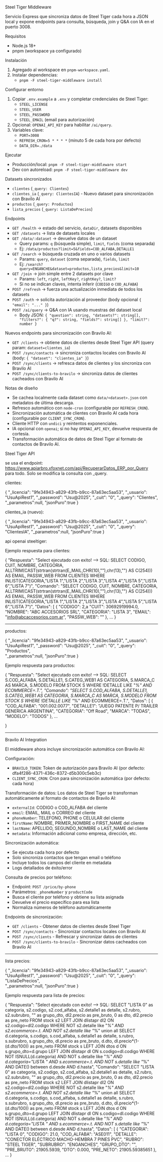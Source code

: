 Steel Tiger Middleware

Servicio Express que sincroniza datos de Steel Tiger cada hora a JSON local y expone endpoints para consulta, búsqueda, join y Q&A con IA en el puerto 3008.

Requisitos
- Node.js 18+
- pnpm (workspace ya configurado)

Instalación
1) Agregado al workspace en `pnpm-workspace.yaml`.
2) Instalar dependencias:
   - `pnpm -F steel-tiger-middleware install`

Configurar entorno
1) Copiar `.env.example` a `.env` y completar credenciales de Steel Tiger:
   - `STEEL_LICENSE`
   - `STEEL_USER`
   - `STEEL_PASSWORD`
   - `STEEL_EMAIL` (email para autorización)
2) Opcional: `OPENAI_API_KEY` para habilitar `/ai/query`.
3) Variables clave:
   - `PORT=3008`
   - `REFRESH_CRON=5 * * * *` (minuto 5 de cada hora por defecto)
   - `DATA_DIR=./data`

Ejecutar
- Producción/local: `pnpm -F steel-tiger-middleware start`
- Dev con autoreload: `pnpm -F steel-tiger-middleware dev`

Datasets sincronizados
- `clientes` (`_query: Clientes`)
- `clientes_ia` (`_query: ClientesIA`) - Nuevo dataset para sincronización con Bravilo AI
- `productos` (`_query: Productos`)
- `lista_precios` (`_query: ListaDePrecios`)

Endpoints
- `GET /health` → estado del servicio, `dataDir`, datasets disponibles
- `GET /datasets` → lista de datasets locales
- `GET /data/:dataset` → devuelve datos de un dataset
  - Query params: `q` (búsqueda simple), `limit`, `fields` (coma separada)
  - Ej: `/data/productos?limit=5&fields=COD_ALFABA,DETALLE1`
- `GET /search` → búsqueda cruzada en uno o varios datasets
  - Params: `query`, `dataset` (coma separada), `fields`, `limit`
  - Ej: `/search?query=ENGANCHE&dataset=productos,lista_precios&limit=10`
- `GET /join` → join simple entre 2 datasets por clave
  - Params: `left`, `right`, `leftKey?`, `rightKey?`, `limit?`
  - Si no se indican claves, intenta inferir (`CODIGO` o `COD_ALFABA`)
- `POST /refresh` → fuerza una actualización inmediata de todos los datasets
- `POST /auth` → solicita autorización al proveedor (body opcional `{ "email": "..." }`)
- `POST /ai/query` → Q&A con IA usando muestras del dataset local
  - Body JSON: `{ "question": string, "datasets?": string[], "filters?": { "q?": string, "fields?": string[] }, "limit?": number }`

Nuevos endpoints para sincronización con Bravilo AI:
- `GET /clients` → obtiene datos de clientes desde Steel Tiger API (query param: `dataset=clientes_ia`)
- `POST /sync/contacts` → sincroniza contactos locales con Bravilo AI (body: `{ "dataset": "clientes_ia" }`)
- `POST /sync/clients` → refresca datos de clientes y los sincroniza con Bravilo AI
- `POST /sync/clients-to-bravilo` → sincroniza datos de clientes cacheados con Bravilo AI

Notas de diseño
- Se cachea localmente cada dataset como `data/<dataset>.json` con metadatos de última descarga.
- Refresco automático con `node-cron` (configurable por `REFRESH_CRON`).
- Sincronización automática de clientes con Bravilo AI cada hora (configurable por `CLIENT_SYNC_CRON`).
- Cliente HTTP con `undici` y reintentos exponenciales.
- IA opcional con `openai`; si no hay `OPENAI_API_KEY`, devuelve respuesta de cortesía.
- Transformación automática de datos de Steel Tiger al formato de contactos de Bravilo AI.

Steel Tiger API


se usa el endpoint: https://www.apiarbro.xfoxnet.com/api/RecuperarDatos_ERP_por_Query para todo. Solo se modifica la consulta con _query.

clientes:

{
    "_licencia": "9fe34943-a829-43fb-b9cc-87a63ec5aa53",
    "_usuario": "UsuApiRest1",
    "_password": "Usu@2025",
    "_cuit": "0",
    "_query": "Clientes",
    "_parametros":null,
    "jsonPuro":true
}

clientes_ia (nuevo):

{
    "_licencia": "9fe34943-a829-43fb-b9cc-87a63ec5aa53",
    "_usuario": "UsuApiRest1",
    "_password": "Usu@2025",
    "_cuit": "0",
    "_query": "ClientesIA",
    "_parametros":null,
    "jsonPuro":true
}

api openai steeltiger:

Ejemplo respuesta para clientes:

{
    "Respuesta": "Select ejecutado con exito! --> SQL: SELECT CODIGO, CUIT, NOMBRE, CATEGORIA, ALLTRIM(CAST(strtran(strtran(E_MAIL,CHR(10),\"\"),chr(13),\"\") AS C(254))) AS EMAIL, PASSW_WEB FROM CLIENTES WHERE INLIST(CATEGORIA,\"LISTA 1\",\"LISTA 2\",\"LISTA 3\",\"LISTA 4\",\"LISTA 5\",\"LISTA 6\",\"LISTA 7\")",
    "Comando": "SELECT CODIGO, CUIT, NOMBRE, CATEGORIA, ALLTRIM(CAST(strtran(strtran(E_MAIL,CHR(10),\"\"),chr(13),\"\") AS C(254))) AS EMAIL, PASSW_WEB FROM CLIENTES WHERE INLIST(CATEGORIA,\"LISTA 1\",\"LISTA 2\",\"LISTA 3\",\"LISTA 4\",\"LISTA 5\",\"LISTA 6\",\"LISTA 7\")",
    "Datos": [
        {
            "CODIGO": 2,a
            "CUIT": 30692919994.0,
            "NOMBRE": "ABC ACCESORIOS SRL",
            "CATEGORIA": "LISTA 3",
            "EMAIL": "info@abcaccesorios.com.ar",
            "PASSW_WEB": ""
        },
        ...
}

----------------------------------------------------

productos:

{
    "_licencia": "9fe34943-a829-43fb-b9cc-87a63ec5aa53",
    "_usuario": "UsuApiRest1",
    "_password": "Usu@2025",
    "_cuit": "0",
    "_query": "Productos",    
    "_parametros":null,
    "jsonPuro":true
}

Ejemplo respuesta para productos:

{
    "Respuesta": "Select ejecutado con exito! --> SQL: SELECT S.COD_ALFABA, S.DETALLE1, S.CATEG_WEB1 AS CATEGORIA, S.MARCA_C AS MARCA, S.MODELO FROM STOCK S WHERE !DETALLE LIKE \"*%\" AND ECOMMERCE=.T.",
    "Comando": "SELECT S.COD_ALFABA, S.DETALLE1, S.CATEG_WEB1 AS CATEGORIA, S.MARCA_C AS MARCA, S.MODELO FROM STOCK S WHERE !DETALLE LIKE \"*%\" AND ECOMMERCE=.T.",
    "Datos": [
        {
            "COD_ALFABA": "001.002.0077",
            "DETALLE1": "JUEGO PATENTE P/ TRAILER GENERICA ARGENTINA",
            "CATEGORIA": "Off Road",
            "MARCA": "TODAS",
            "MODELO": "TODOS"
        },
        ...

}

----------------------------------------------------

Bravilo AI Integration

El middleware ahora incluye sincronización automática con Bravilo AI:

Configuración:
- `BRAVILO_TOKEN`: Token de autorización para Bravilo AI (por defecto: dfa4f286-4371-436c-8372-d5b300c5eb3c)
- `CLIENT_SYNC_CRON`: Cron para sincronización automática (por defecto: cada hora)

Transformación de datos:
Los datos de Steel Tiger se transforman automáticamente al formato de contactos de Bravilo AI:
- `externalId`: CODIGO o COD_ALFABA del cliente
- `email`: EMAIL, MAIL o CORREO del cliente
- `phoneNumber`: TELEFONO, PHONE o CELULAR del cliente
- `firstName`: NOMBRE, PRIMER_NOMBRE o FIRST_NAME del cliente
- `lastName`: APELLIDO, SEGUNDO_NOMBRE o LAST_NAME del cliente
- `metadata`: Información adicional como empresa, dirección, etc.

Sincronización automática:
- Se ejecuta cada hora por defecto
- Solo sincroniza contactos que tengan email o teléfono
- Incluye todos los campos del cliente en metadata
- Logs detallados de éxito/error

Consulta de precios por teléfono:
- Endpoint: `POST /price/by-phone`
- Parámetros: `_phoneNumber` y `productCode`
- Busca el cliente por teléfono y obtiene su lista asignada
- Devuelve el precio específico para esa lista
- Normaliza números de teléfono automáticamente

Endpoints de sincronización:
- `GET /clients` - Obtener datos de clientes desde Steel Tiger
- `POST /sync/contacts` - Sincronizar contactos locales con Bravilo AI
- `POST /sync/clients` - Refrescar y sincronizar datos de clientes
- `POST /sync/clients-to-bravilo` - Sincronizar datos cacheados con Bravilo AI

----------------------------------------------------

lista precios:

{
    "_licencia": "9fe34943-a829-43fb-b9cc-87a63ec5aa53",
    "_usuario": "UsuApiRest1",
    "_password": "Usu@2025",
    "_cuit": "0",
    "_query": "ListaDePrecios",    
    "_parametros":null,
    "jsonPuro":true
}

Ejemplo respuesta para lista de precios:

{
    "Respuesta": "Select ejecutado con exito! --> SQL: SELECT \"LISTA 0\" as categoria, s2.codigo, s2.cod_alfaba, s2.detalle1 as detalle, s2.rubro, s2.subrubro, \"\" as grupo_dto, dl2.precio as pre_bruto, 0 as dto, dl2.precio as pre_neto FROM stock s2 LEFT JOIN dlistapr dl2 ON s2.codigo=dl2.codigo WHERE NOT s2.detalle like \"*%\" AND s2.ecommerce=.t. AND NOT s2.detalle like \"*%\" union all SELECT d.categoria, s.codigo, s.cod_alfaba, s.detalle1 as detalle, s.rubro, s.subrubro, s.grupo_dto, dl.precio as pre_bruto, d.dto, dl.precio*(1-(d.dto/100)) as pre_neto FROM stock s LEFT JOIN dtos d ON s.grupo_dto=d.grupo LEFT JOIN dlistapr dl ON s.codigo=dl.codigo WHERE NOT ISNULL(d.categoria) AND NOT s.detalle like \"*%\" AND d.categoria=\"LISTA \" AND s.ecommerce=.t. AND NOT s.detalle like \"*%\" AND DATE() between d.desde AND d.hasta",
    "Comando": "SELECT \"LISTA 0\" as categoria, s2.codigo, s2.cod_alfaba, s2.detalle1 as detalle, s2.rubro, s2.subrubro, \"\" as grupo_dto, dl2.precio as pre_bruto, 0 as dto, dl2.precio as pre_neto FROM stock s2 LEFT JOIN dlistapr dl2 ON s2.codigo=dl2.codigo WHERE NOT s2.detalle like \"*%\" AND s2.ecommerce=.t. AND NOT s2.detalle like \"*%\" union all SELECT d.categoria, s.codigo, s.cod_alfaba, s.detalle1 as detalle, s.rubro, s.subrubro, s.grupo_dto, dl.precio as pre_bruto, d.dto, dl.precio*(1-(d.dto/100)) as pre_neto FROM stock s LEFT JOIN dtos d ON s.grupo_dto=d.grupo LEFT JOIN dlistapr dl ON s.codigo=dl.codigo WHERE NOT ISNULL(d.categoria) AND NOT s.detalle like \"*%\" AND d.categoria=\"LISTA \" AND s.ecommerce=.t. AND NOT s.detalle like \"*%\" AND DATE() between d.desde AND d.hasta",
    "Datos": [
        {
            "CATEGORIA": "LISTA 0",
            "CODIGO": 21.0,
            "COD_ALFABA": "ASE011",
            "DETALLE": "CONECTOR ELÉCTRICO MACHO-HEMBRA 7 PINES PVC",
            "RUBRO": "STEEL TIGER",
            "SUBRUBRO": "ENGANCHES",
            "GRUPO_DTO": "",
            "PRE_BRUTO": 21905.5939,
            "DTO": 0.000,
            "PRE_NETO": 21905.59385651
        },
        ...
}